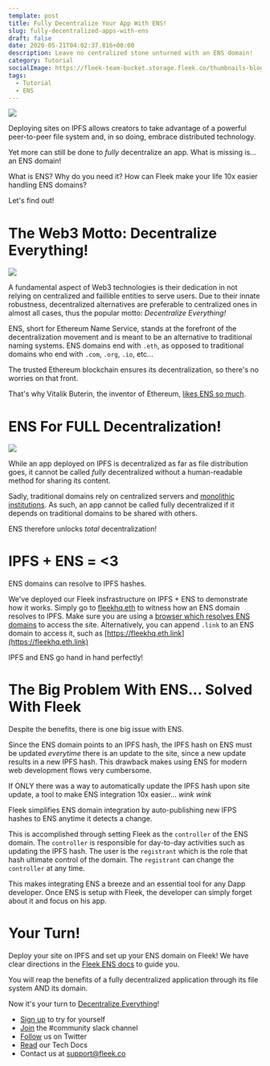 ```yaml
---
template: post
title: Fully Decentralize Your App With ENS!
slug: fully-decentralized-apps-with-ens
draft: false
date: 2020-05-21T04:02:37.816+00:00
description: Leave no centralized stone unturned with an ENS domain!
category: Tutorial
socialImage: https://fleek-team-bucket.storage.fleek.co/thumbnails-blog/ENSCover.jpg
tags:
  - Tutorial
  - ENS
---
```


![](https://fleek-team-bucket.storage.fleek.co/thumbnails-blog/ENSCover.jpg)

Deploying sites on IPFS allows creators to take advantage of a powerful peer-to-peer file system and, in so doing, embrace distributed technology.

Yet more can still be done to _fully_ decentralize an app. What is missing is... an ENS domain!

What is ENS? Why do you need it? How can Fleek make your life 10x easier handling ENS domains?

Let's find out!

# The Web3 Motto: Decentralize Everything!

![](./media/ens/decentralize_everything.jpg)

A fundamental aspect of Web3 technologies is their dedication in not relying on centralized and faillible entities to serve users. Due to their innate robustness, decentralized alternatives are preferable to centralized ones in almost all cases, thus the popular motto: _Decentralize Everything!_

ENS, short for Ethereum Name Service, stands at the forefront of the decentralization movement and is meant to be an alternative to traditional naming systems. ENS domains end with `.eth`, as opposed to traditional domains who end with `.com`, `.org`, `.io`, etc...

The trusted Ethereum blockchain ensures its decentralization, so there's no worries on that front.

That's why Vitalik Buterin, the inventor of Ethereum, [likes ENS so much](https://twitter.com/vitalikbuterin/status/1247997846290198528).

# ENS For FULL Decentralization!

![](./media/ens/centralised_dns.jpg)

While an app deployed on IPFS is decentralized as far as file distribution goes, it cannot be called _fully_ decentralized without a human-readable method for sharing its content.

Sadly, traditional domains rely on centralized servers and [monolithic institutions](https://www.houstonchronicle.com/local/explainer/article/Explained-the-controversy-with-ICANN-9443357.php). As such, an app cannot be called fully decentralized if it depends on traditional domains to be shared with others.

ENS therefore unlocks _total_ decentralization!

# IPFS + ENS = <3

ENS domains can resolve to IPFS hashes.

We've deployed our Fleek insfrastructure on IPFS + ENS to demonstrate how it works. Simply go to [fleekhq.eth](https://fleekhq.eth/) to witness how an ENS domain resolves to IPFS. Make sure you are using a [browser which resolves ENS domains](https://codeclimbing.com/how-to-visit-ens-enabled-websites-your-gateway-to-web3/) to access the site. Alternatively, you can append `.link` to an ENS domain to access it, such as [https://fleekhq.eth.link](https://fleekhq.eth.link)

IPFS and ENS go hand in hand perfectly!

# The Big Problem With ENS... Solved With Fleek

Despite the benefits, there is one big issue with ENS.

Since the ENS domain points to an IPFS hash, the IPFS hash on ENS must be updated _everytime_ there is an update to the site, since a new update results in a new IPFS hash. This drawback makes using ENS for modern web development flows very cumbersome.

If ONLY there was a way to automatically update the IPFS hash upon site update, a tool to make ENS integration 10x easier... _wink_ _wink_

Fleek simplifies ENS domain integration by auto-publishing new IFPS hashes to ENS anytime it detects a change.

This is accomplished through setting Fleek as the `controller` of the ENS domain. The `controller` is responsible for day-to-day activities such as updating the IPFS hash. The user is the `registrant` which is the role that hash ultimate control of the domain. The `registrant` can change the `controller` at any time.

This makes integrating ENS a breeze and an essential tool for any Dapp developer. Once ENS is setup with Fleek, the developer can simply forget about it and focus on his app.

# Your Turn!

Deploy your site on IPFS and set up your ENS domain on Fleek!
We have clear directions in the [Fleek ENS docs](http://docs.fleek.co/domain-management/ens-domains) to guide you.

You will reap the benefits of a fully decentralized application through its file system AND its domain.

Now it's your turn to [Decentralize Everything](https://www.youtube.com/watch?v=WSN5BaCzsbo)!

- [Sign up](https://app.fleek.co) to try for yourself
- [Join](https://slack.fleek.co/) the #community slack channel
- [Follow](https://twitter.com/fleek) us on Twitter
- [Read](https://docs.fleek.co/) our Tech Docs
- Contact us at support@fleek.co
